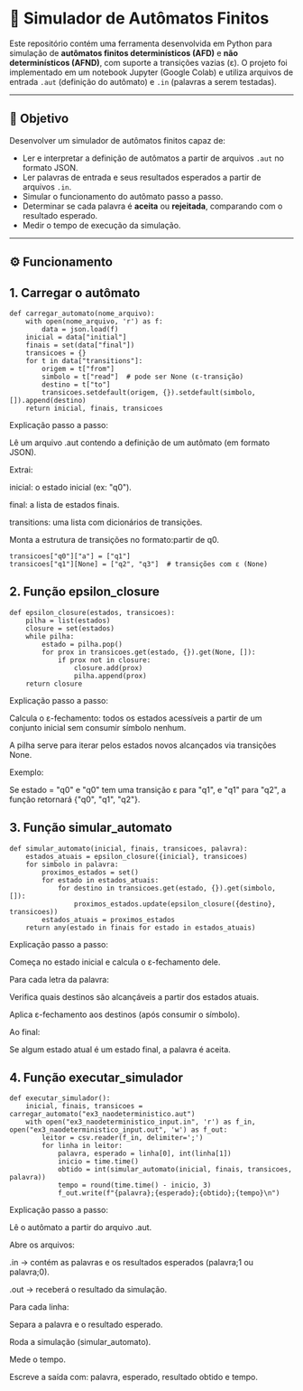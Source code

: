 # 🧮 Simulador de Autômatos Finitos

Este repositório contém uma ferramenta desenvolvida em Python para simulação de **autômatos finitos determinísticos (AFD)** e **não determinísticos (AFND)**, com suporte a transições vazias (ε). O projeto foi implementado em um notebook Jupyter (Google Colab) e utiliza arquivos de entrada `.aut` (definição do autômato) e `.in` (palavras a serem testadas).

---

## 📌 Objetivo

Desenvolver um simulador de autômatos finitos capaz de:

- Ler e interpretar a definição de autômatos a partir de arquivos `.aut` no formato JSON.
- Ler palavras de entrada e seus resultados esperados a partir de arquivos `.in`.
- Simular o funcionamento do autômato passo a passo.
- Determinar se cada palavra é **aceita** ou **rejeitada**, comparando com o resultado esperado.
- Medir o tempo de execução da simulação.

---

## ⚙️ Funcionamento

## 1. Carregar o autômato

```
def carregar_automato(nome_arquivo):
    with open(nome_arquivo, 'r') as f:
        data = json.load(f)
    inicial = data["initial"]
    finais = set(data["final"])
    transicoes = {}
    for t in data["transitions"]:
        origem = t["from"]
        simbolo = t["read"]  # pode ser None (ε-transição)
        destino = t["to"]
        transicoes.setdefault(origem, {}).setdefault(simbolo, []).append(destino)
    return inicial, finais, transicoes
```
Explicação passo a passo:

Lê um arquivo .aut contendo a definição de um autômato (em formato JSON).

Extrai:

inicial: o estado inicial (ex: "q0").

final: a lista de estados finais.

transitions: uma lista com dicionários de transições.

Monta a estrutura de transições no formato:partir de q0.
```
transicoes["q0"]["a"] = ["q1"]
transicoes["q1"][None] = ["q2", "q3"]  # transições com ε (None)
```

## 2. Função epsilon_closure

```
def epsilon_closure(estados, transicoes):
    pilha = list(estados)
    closure = set(estados)
    while pilha:
        estado = pilha.pop()
        for prox in transicoes.get(estado, {}).get(None, []):
            if prox not in closure:
                closure.add(prox)
                pilha.append(prox)
    return closure
```
Explicação passo a passo:

Calcula o ε-fechamento: todos os estados acessíveis a partir de um conjunto inicial sem consumir símbolo nenhum.

A pilha serve para iterar pelos estados novos alcançados via transições None.

Exemplo:

Se estado = "q0" e "q0" tem uma transição ε para "q1", e "q1" para "q2", a função retornará {"q0", "q1", "q2"}.

## 3. Função simular_automato

```
def simular_automato(inicial, finais, transicoes, palavra):
    estados_atuais = epsilon_closure({inicial}, transicoes)
    for simbolo in palavra:
        proximos_estados = set()
        for estado in estados_atuais:
            for destino in transicoes.get(estado, {}).get(simbolo, []):
                proximos_estados.update(epsilon_closure({destino}, transicoes))
        estados_atuais = proximos_estados
    return any(estado in finais for estado in estados_atuais)
```
Explicação passo a passo:

Começa no estado inicial e calcula o ε-fechamento dele.

Para cada letra da palavra:

Verifica quais destinos são alcançáveis a partir dos estados atuais.

Aplica ε-fechamento aos destinos (após consumir o símbolo).

Ao final:

Se algum estado atual é um estado final, a palavra é aceita.

## 4. Função executar_simulador

```
def executar_simulador():
    inicial, finais, transicoes = carregar_automato("ex3_naodeterministico.aut")
    with open("ex3_naodeterministico_input.in", 'r') as f_in, open("ex3_naodeterministico_input.out", 'w') as f_out:
        leitor = csv.reader(f_in, delimiter=';')
        for linha in leitor:
            palavra, esperado = linha[0], int(linha[1])
            inicio = time.time()
            obtido = int(simular_automato(inicial, finais, transicoes, palavra))
            tempo = round(time.time() - inicio, 3)
            f_out.write(f"{palavra};{esperado};{obtido};{tempo}\n")
```
Explicação passo a passo:

Lê o autômato a partir do arquivo .aut.

Abre os arquivos:

.in → contém as palavras e os resultados esperados (palavra;1 ou palavra;0).

.out → receberá o resultado da simulação.

Para cada linha:

Separa a palavra e o resultado esperado.

Roda a simulação (simular_automato).

Mede o tempo.

Escreve a saída com: palavra, esperado, resultado obtido e tempo.




